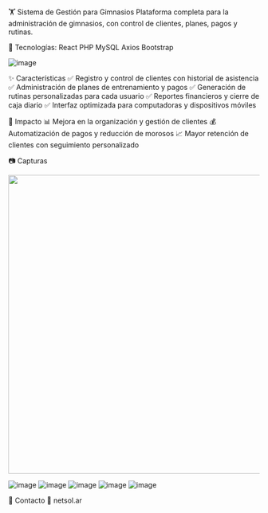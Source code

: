 🏋️ Sistema de Gestión para Gimnasios
Plataforma completa para la administración de gimnasios, con control de clientes, planes, pagos y rutinas.

📌 Tecnologías: 
React
PHP
MySQL
Axios
Bootstrap

![image](https://github.com/user-attachments/assets/007a045a-b6a4-453b-a5cb-bb880eae6373)


✨ Características
✅ Registro y control de clientes con historial de asistencia
✅ Administración de planes de entrenamiento y pagos
✅ Generación de rutinas personalizadas para cada usuario
✅ Reportes financieros y cierre de caja diario
✅ Interfaz optimizada para computadoras y dispositivos móviles

🎯 Impacto
📊 Mejora en la organización y gestión de clientes
💰 Automatización de pagos y reducción de morosos
📈 Mayor retención de clientes con seguimiento personalizado

📷 Capturas

<img src="https://github.com/user-attachments/assets/c362242f-31ab-49c6-99f8-5ed58e4e0bae" width="600">

![image]() ![image](https://github.com/user-attachments/assets/95896dbf-2046-421a-8d6b-f816fccb8a0d) ![image](https://github.com/user-attachments/assets/0538d4d7-46a0-4cea-a7fe-6851761430c4) ![image](https://github.com/user-attachments/assets/f3cc6ba1-4740-409e-bb31-088ec07c20ae) ![image](https://github.com/user-attachments/assets/fd03cd9f-a72a-40cb-8e2a-504b400f15d5)


📩 Contacto
📧 netsol.ar
